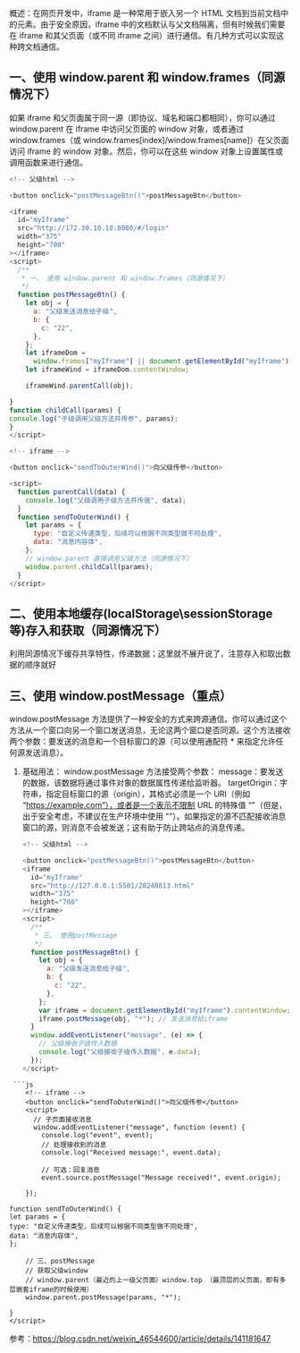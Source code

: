 概述：在网页开发中，iframe 是一种常用于嵌入另一个 HTML 文档到当前文档中的元素。由于安全原因，iframe 中的文档默认与父文档隔离，但有时候我们需要在 iframe 和其父页面（或不同 iframe 之间）进行通信。有几种方式可以实现这种跨文档通信。

## 一、使用 window.parent 和 window.frames（同源情况下）

如果 iframe 和父页面属于同一源（即协议、域名和端口都相同），你可以通过 window.parent 在 iframe 中访问父页面的 window 对象，或者通过 window.frames（或 window.frames[index]/window.frames[name]）在父页面访问 iframe 的 window 对象。然后，你可以在这些 window 对象上设置属性或调用函数来进行通信。

```js
<!-- 父级html -->

<button onclick="postMessageBtn()">postMessageBtn</button>

<iframe
  id="myIframe"
  src="http://172.30.10.18:8080/#/login"
  width="375"
  height="700"
></iframe>
<script>
  /**
   * 一、 使用 window.parent 和 window.frames（同源情况下）
   */
  function postMessageBtn() {
    let obj = {
      a: "父级发送消息给子级",
      b: {
        c: "22",
      },
    };
    let iframeDom =
      window.frames["myIframe"] || document.getElementById("myIframe");
    let iframeWind = iframeDom.contentWindow;

    iframeWind.parentCall(obj);

}
function childCall(params) {
console.log("子级调用父级方法并传参", params);
}
</script>
```

```js
<!-- iframe -->

<button onclick="sendToOuterWind()">向父级传参</button>

<script>
  function parentCall(data) {
    console.log("父级调用子级方法并传值", data);
  }
  function sendToOuterWind() {
    let params = {
      type: "自定义传递类型，后续可以根据不同类型做不同处理",
      data: "消息内容体",
    };
    // window.parent 直接调用父级方法（同源情况下）
    window.parent.childCall(params);
  }
</script>
```

## 二、使用本地缓存(localStorage\sessionStorage 等)存入和获取（同源情况下）

利用同源情况下缓存共享特性，传递数据；这里就不展开说了，注意存入和取出数据的顺序就好

## 三、使用 window.postMessage（重点）

window.postMessage 方法提供了一种安全的方式来跨源通信。你可以通过这个方法从一个窗口向另一个窗口发送消息，无论这两个窗口是否同源。这个方法接收两个参数：要发送的消息和一个目标窗口的源（可以使用通配符 \* 来指定允许任何源发送消息）。

1.  基础用法：
    window.postMessage 方法接受两个参数：
    message：要发送的数据，该数据将通过事件对象的数据属性传递给监听器。
    targetOrigin：字符串，指定目标窗口的源（origin），其格式必须是一个 URI（例如 “https://example.com”），或者是一个表示不限制 URL 的特殊值 “"（但是，出于安全考虑，不建议在生产环境中使用 "”）。如果指定的源不匹配接收消息窗口的源，则消息不会被发送；这有助于防止跨站点的消息传递。

    ```js
    <!-- 父级html -->

    <button onclick="postMessageBtn()">postMessageBtn</button>
    <iframe
      id="myIframe"
      src="http://127.0.0.1:5501/20240813.html"
      width="375"
      height="700"
    ></iframe>
    <script>
      /**
       * 三、 使用postMessage
       */
      function postMessageBtn() {
        let obj = {
          a: "父级发送消息给子级",
          b: {
            c: "22",
          },
        };
        var iframe = document.getElementById("myIframe").contentWindow;
        iframe.postMessage(obj, "*"); // 发送消息给iframe
      }
      window.addEventListener("message", (e) => {
        // 父级接收子级传入数据
        console.log("父级接收子级传入数据", e.data);
      });
    </script>
    ```

````
 ```js
    <!-- iframe -->
    <button onclick="sendToOuterWind()">向父级传参</button>
    <script>
      // 子页面接收消息
      window.addEventListener("message", function (event) {
        console.log("event", event);
        // 处理接收到的消息
        console.log("Received message:", event.data);

        // 可选：回复消息
        event.source.postMessage("Message received!", event.origin);

    });

function sendToOuterWind() {
let params = {
type: "自定义传递类型，后续可以根据不同类型做不同处理",
data: "消息内容体",
};

    // 三、postMessage
    // 获取父级window
    // window.parent（最近的上一级父页面）window.top （最顶层的父页面，即有多层嵌套iframe的时候使用）
    window.parent.postMessage(params, "*");

}
</script>
````

参考：https://blog.csdn.net/weixin_46544600/article/details/141181647
